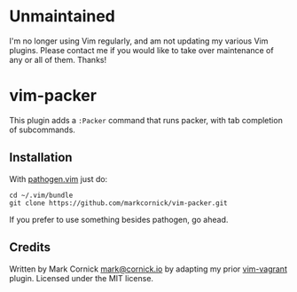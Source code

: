 # Unmaintained

I'm no longer using Vim regularly, and am not updating my various Vim
plugins. Please contact me if you would like to take over maintenance
of any or all of them. Thanks!

# vim-packer

This plugin adds a `:Packer` command that runs packer, with tab
completion of subcommands.

## Installation

With [pathogen.vim](https://github.com/tpope/vim-pathogen) just do:

    cd ~/.vim/bundle
    git clone https://github.com/markcornick/vim-packer.git

If you prefer to use something besides pathogen, go ahead.

## Credits

Written by Mark Cornick <mark@cornick.io> by adapting my prior
[vim-vagrant](https://github.com/markcornick/vim-vagrant) plugin. Licensed
under the MIT license.

